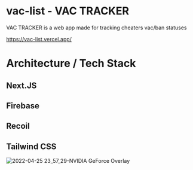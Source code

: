 # vac-list - VAC TRACKER

VAC TRACKER is a web app made for tracking cheaters vac/ban statuses

https://vac-list.vercel.app/

# Architecture / Tech Stack

## Next.JS
## Firebase
## Recoil
## Tailwind CSS

![2022-04-25 23_57_29-NVIDIA GeForce Overlay](https://user-images.githubusercontent.com/50103228/165181842-5fe86d84-825d-42ee-b974-ec1238c16c34.png)
